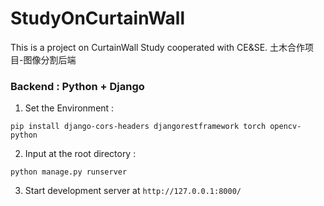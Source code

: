 # StudyOnCurtainWall
This is a project on CurtainWall Study cooperated with CE&SE.
土木合作项目-图像分割后端

### Backend : Python + Django

1. Set the Environment :

```
pip install django-cors-headers djangorestframework torch opencv-python
```

2. Input at the root directory : 

```
python manage.py runserver
```

3. Start development server at `http://127.0.0.1:8000/`
